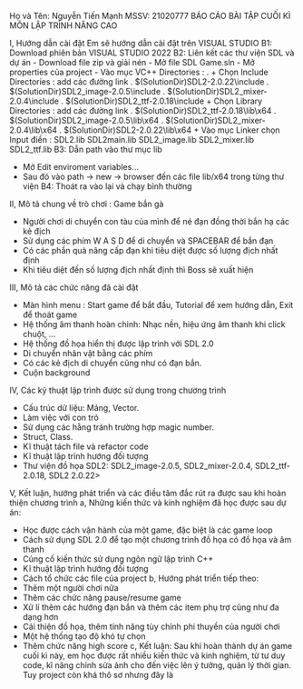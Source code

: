 Họ và Tên: Nguyễn Tiến Mạnh   MSSV: 21020777
BÁO CÁO BÀI TẬP CUỐI KÌ MÔN LẬP TRÌNH NÂNG CAO

I, Hướng dẫn cài đặt
Em sẽ hướng dẫn cài đặt trên VISUAL STUDIO
B1: Download phiên bản VISUAL STUDIO 2022 
B2: Liên kết các thư viện SDL và dự án
    - Download file zip và giải nén
    - Mở file SDL Game.sln
    - Mở properties của project
    - Vào mục VC++ Directories : .
         + Chọn Include Directories : add các đường link
              . $(SolutionDir)SDL2-2.0.22\include
              . $(SolutionDir)SDL2_image-2.0.5\include
              . $(SolutionDir)SDL2_mixer-2.0.4\include 
              . $(SolutionDir)SDL2_ttf-2.0.18\include
         + Chọn Library Directories : add các đường link
              . $(SolutionDir)SDL2_ttf-2.0.18\lib\x64
              . $(SolutionDir)SDL2_image-2.0.5\lib\x64 
              . $(SolutionDir)SDL2_mixer-2.0.4\lib\x64
              . $(SolutionDir)SDL2-2.0.22\lib\x64
         + Vào mục Linker chọn Input điền :
              SDL2.lib
              SDL2main.lib
              SDL2_image.lib
              SDL2_mixer.lib
              SDL2_ttf.lib
B3: Dẫn path vào thư mục lib 
- Mở Edit enviroment variables... 
- Sau đó vào path -> new -> browser đến các file lib/x64 trong từng thư viện
B4: Thoát ra vào lại và chạy bình thường 

II, Mô tả chung về trò chơi : Game bắn gà
- Người chơi di chuyển con tàu của mình để né đạn đồng thời bắn hạ các kẻ địch 
- Sử dụng các phím W A S D để di chuyển và SPACEBAR để bắn đạn
- Có các phần quà nâng cấp đạn khi tiêu diệt được số lượng địch nhất định
- Khi tiêu diệt đến số lượng địch nhất định thì Boss sẽ xuất hiện

III, Mô tả các chức năng đã cài đặt
- Màn hình menu : Start game để bắt đầu, Tutorial để xem hướng dẫn, Exit để thoát game 
- Hệ thống âm thanh hoàn chỉnh: Nhạc nền, hiệu ứng âm thanh khi click chuột, ...
- Hệ thống đồ họa hiển thị được lập trình với SDL 2.0
- Di chuyển nhân vật bằng các phím 
- Có các kẻ địch di chuyển cũng như có đạn bắn.
- Cuộn background

IV, Các kỹ thuật lập trình được sử dụng trong chương trình
- Cấu trúc dữ liệu: Mảng, Vector.
- Làm việc với con trỏ
- Sử dụng các hằng tránh trường hợp magic number.
- Struct, Class.
- Kĩ thuật tách file và refactor code
- Kĩ thuật lập trình hướng đối tượng 
- Thư viện đồ họa SDL2: SDL2_image-2.0.5, SDL2_mixer-2.0.4, SDL2_ttf-2.0.18, SDL2 2.0.22>
 
V, Kết luận, hướng phát triển và các điều tâm đắc rút ra được sau khi hoàn thiện chương trình
a, Những kiến thức và kinh nghiệm đã học được sau dự án:
- Học được cách vận hành của một game, đặc biệt là các game loop
- Cách sử dụng SDL 2.0 để tạo một chương trình đồ họa có đồ họa và âm thanh
- Củng cố kiến thức sử dụng ngôn ngữ lập trình C++
- Kĩ thuật lập trình hướng đối tượng
- Cách tổ chức các file của project 
b, Hướng phát triển tiếp theo:
- Thêm một người chơi nữa
- Thêm các chức năng pause/resume game
- Xử lí thêm các hướng đạn bắn và thêm các item phụ trợ cũng như đa dạng hơn
- Cải thiện đồ họa, thêm tính năng tùy chỉnh phi thuyền của người chơi
- Một hệ thống tạo độ khó tự chọn
- Thêm chức năng high score 
c, Kết luận:
Sau khi hoàn thành dự án game cuối kì này, em học được rất nhiều kiến thức và kinh nghiệm, từ tư duy code, kĩ năng chỉnh sửa ảnh cho đến việc lên ý tưởng, quản lý thời gian. Tuy project còn khá thô sơ nhưng đây là 
    
 
 


    
              
              
